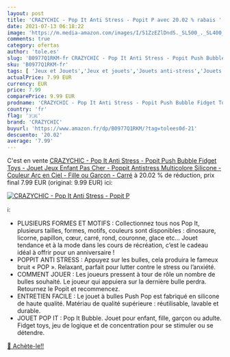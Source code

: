 ```yaml
---
layout: post
title: 'CRAZYCHIC - Pop It Anti Stress - Popit P avec 20.02 % rabais '
date: 2021-07-13 06:18:22
image: 'https://m.media-amazon.com/images/I/51ZzEZlDndS._SL500_._SL400_.jpg'
comments: true
category: ofertas
author: 'tole.es'
slug: 'B0977Q1RKM-fr CRAZYCHIC - Pop It Anti Stress - Popit Push Bubble Fidget...'
sku: 'B0977Q1RKM-fr'
tags: [ 'Jeux et Jouets','Jeux et jouets','Jouets anti-stress','Jouets fantaisie et gadgets','crazychic', ]
actualPrice: 7.99 EUR
currency: EUR
price: 7.99
comparePrice: 9.99 EUR
prodname: 'CRAZYCHIC - Pop It Anti Stress - Popit Push Bubble Fidget Toys - Jouet Jeux Enfant Pas Cher - Poppit Antistress Multicolore Silicone - Couleur Arc en Ciel - Fille ou Garçon - Carré'
country: 'fr'
flag: '🇫🇷'
brand: 'CRAZYCHIC'
buyurl: 'https://www.amazon.fr/dp/B0977Q1RKM/?tag=tolees0d-21'
descuento: '20.02'
average: '7.99'
---
```


C'est en vente [CRAZYCHIC - Pop It Anti Stress - Popit Push Bubble Fidget Toys - Jouet Jeux Enfant Pas Cher - Poppit Antistress Multicolore Silicone - Couleur Arc en Ciel - Fille ou Garçon - Carré](https://www.amazon.fr/dp/B0977Q1RKM/?tag=tolees0d-21)  à  20.02 % de réduction, prix final  7.99 EUR (original: 9.99 EUR) ici:

[![CRAZYCHIC - Pop It Anti Stress - Popit P](https://m.media-amazon.com/images/I/51ZzEZlDndS._SL500_._SL400_.jpg)](https://www.amazon.fr/dp/B0977Q1RKM/?tag=tolees0d-21)

ℹ️:

- PLUSIEURS FORMES ET MOTIFS : Collectionnez tous nos Pop It, plusieurs tailles, formes, motifs, couleurs sont disponibles : dinosaure, licorne, papillon, cœur, carré, rond, couronne, glace etc… Jouet tendance et à la mode dans les cours de récréation, c’est le cadeau idéal à offrir pour un anniversaire !
- POPPIT ANTI STRESS : Appuyez sur les bulles, cela produira le fameux bruit « POP ». Relaxant, parfait pour lutter contre le stress ou l’anxiété.
- COMMENT JOUER : Les joueurs pressent à tour de rôle un nombre de bulles souhaité. Le joueur qui appuiera sur la dernière bulle perdra. Retournez le Popit et recommencez.
- ENTRETIEN FACILE : Le jouet à bulles Push Pop est fabriqué en silicone de haute qualité. Matériau de qualité supérieure : réutilisable, lavable et durable.
- JOUET POP IT : Pop It Bubble. Jouet pour enfant, fille, garçon ou adulte. Fidget toys, jeu de logique et de concentration pour se stimuler ou se détendre.

[🛒 Achète-le!!](https://www.amazon.fr/dp/B0977Q1RKM/?tag=tolees0d-21)
